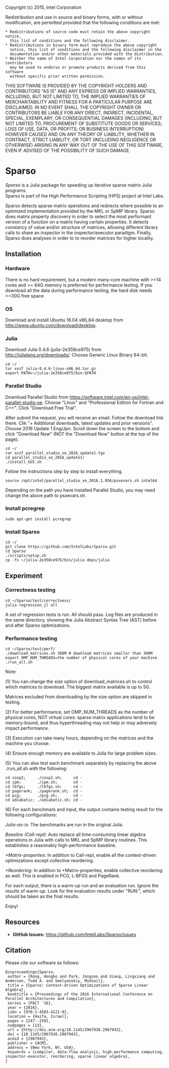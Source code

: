 Copyright (c) 2015, Intel Corporation

Redistribution and use in source and binary forms, with or without
modification, are permitted provided that the following conditions are met:

    * Redistributions of source code must retain the above copyright notice,
      this list of conditions and the following disclaimer.
    * Redistributions in binary form must reproduce the above copyright
      notice, this list of conditions and the following disclaimer in the
      documentation and/or other materials provided with the distribution.
    * Neither the name of Intel Corporation nor the names of its contributors
      may be used to endorse or promote products derived from this software
      without specific prior written permission.

THIS SOFTWARE IS PROVIDED BY THE COPYRIGHT HOLDERS AND CONTRIBUTORS "AS IS"
AND ANY EXPRESS OR IMPLIED WARRANTIES, INCLUDING, BUT NOT LIMITED TO, THE
IMPLIED WARRANTIES OF MERCHANTABILITY AND FITNESS FOR A PARTICULAR PURPOSE ARE
DISCLAIMED. IN NO EVENT SHALL THE COPYRIGHT OWNER OR CONTRIBUTORS BE LIABLE
FOR ANY DIRECT, INDIRECT, INCIDENTAL, SPECIAL, EXEMPLARY, OR CONSEQUENTIAL
DAMAGES (INCLUDING, BUT NOT LIMITED TO, PROCUREMENT OF SUBSTITUTE GOODS OR
SERVICES; LOSS OF USE, DATA, OR PROFITS; OR BUSINESS INTERRUPTION) HOWEVER
CAUSED AND ON ANY THEORY OF LIABILITY, WHETHER IN CONTRACT, STRICT LIABILITY,
OR TORT (INCLUDING NEGLIGENCE OR OTHERWISE) ARISING IN ANY WAY OUT OF THE USE
OF THIS SOFTWARE, EVEN IF ADVISED OF THE POSSIBILITY OF SUCH DAMAGE.

# Sparso
*Sparso* is a Julia package for speeding up iterative sparse matrix Julia programs.  
Sparso is part of the High Performance Scripting (HPS) project at Intel Labs.

Sparso detects sparse matrix operations and redirects where possible to an optimized 
implementation provided by the MKL or SpMP library.  Sparso does matrix property discovery in order to select the most performant version of a function on a matrix having certain properties.  It detects constancy of value
and/or structure of matrices, allowing different library calls to share an inspector
in the inspector/executor paradigm.  Finally, Sparso does analyses in order to 
 to reorder matrices for higher locality.

## Installation

### Hardware
There is no hard requirement, but a modern many-core machine with >=14 cores and >= 64G memory is preferred for performance testing. If you download all the data during performance testing, the hard disk needs >=30G free space.

### OS

Download and install Ubuntu 16.04 x86_64 desktop from http://www.ubuntu.com/download/desktop. 

### Julia 

Download Julia 0.4.6 (julia-2e358ce975) from http://julialang.org/downloads/. Choose Generic Linux Binary 64-bit.


    cd ~/
    tar xvzf julia-0.4.6-linux-x86_64.tar.gz
    export PATH=~/julia-2e358ce975/bin:$PATH

### Parallel Studio

Download Parallel Studio from https://software.intel.com/en-us/intel-parallel-studio-xe. Choose "Linux" and "Professional 
Edition for Fortran and C++". Click "Download Free Trial". 

After submit the request, you will receive an email. Follow the download link there. Clik "+ Additional downloads, latest updates and prior versions". Choose 2016 Update 1 Eng/Jpn. Scroll down the screen to the bottom and click "Download Now" (NOT the "Download Now" button at the top of the page).

	cd ~/
	tar xvzf parallel_studio_xe_2016_update1.tgz
 	cd parallel_studio_xe_2016_update1/
	./install_GUI.sh

Follow the instructions step by step to install everything.

	source /opt/intel/parallel_studio_xe_2016.1.056/psxevars.sh intel64

Depending on the path you have installed Parallel Studio, you may need change the above path to psxevars.sh.
	
### Install pcregrep

	sudo apt-get install pcregrep

### Install Sparso

	cd ~/
	git clone https://github.com/IntelLabs/Sparso.git
	cd Sparso
	./scripts/setup.sh
	cp -fs ~/julia-2e358ce975/bin/julia deps/julia
	
## Experiment

### Correctness testing
	
	cd ~/Sparso/test/correctness/
	julia regression.jl all

A set of regression tests is run. All should pass. Log files are produced in the same directory, showing the Julia Abstract 
Syntax Tree (AST) before and after Sparso optimizations.


### Performance testing
	
	cd ~/Sparso/test/perf/
	./download_matrices.sh 300M # download matrices smaller than 300M
	export OMP_NUM_THREADS=the number of physical cores of your machine
	./run_all.sh

Note:

(1) You can change the size option of 
download_matrices.sh to control which matrices to download. The biggest matrix available is up to 5G. 

Matrices excluded from downloading by the size option are skipped in testing.

(2) For better performance, set OMP_NUM_THREADS as the number of physical cores, NOT virtual cores: sparse matrix applications tend to be memory-bound, and thus hyperthreading may not help or may adversely impact performance.

(3) Execution can take many hours, depending on the matrices and the machine you choose. 

(4) Ensure enough memory are available to Julia for large problem sizes.

(5) You can also test each benchmark separately by replacing the above ./run_all.sh with the following:

	cd cosp2;     ./cosp2.sh;     cd -
	cd ipm;       ./ipm.sh;       cd -
	cd lbfgs;     ./lbfgs.sh;     cd -
	cd pagerank;  ./pagerank.sh;  cd -
	cd pcg;       ./pcg.sh;       cd -
	cd adiabatic; ./adiabatic.sh; cd - 

(6) For each benchmark and input, the output contains testing result for the following configurations:

*Julia-as-is*: The benchmarks are run in the original Julia.

*Baseline (Call-repl)*: Auto replace all time-consuming linear algebra operations in Julia with calls to MKL and SpMP library routines. This establishes a reasonably high-performance baseline.

*+Matrix-properties*: In addition to Call-repl, enable all the context-driven optimizations except collective reordering.

*+Reordering*: In addition to +Matrix-properties, enable collective reordering as well. This is enabled in PCG, L-BFGS and PageRank.

For each output, there is a warm-up run and an evaluation run. Ignore the results of warm-up. Look for the evaluation results under "RUN:", which should be taken as the final results.

Enjoy!

## Resources

- **GitHub Issues:** <https://github.com/IntelLabs/Sparso/issues>

## Citation

Please cite our software as follows:

	@inproceedings{Sparso,
	 author = {Rong, Hongbo and Park, Jongsoo and Xiang, Lingxiang and Anderson, Todd A. and Smelyanskiy, Mikhail},
	 title = {Sparso: Context-driven Optimizations of Sparse Linear Algebra},
	 booktitle = {Proceedings of the 2016 International Conference on Parallel Architectures and Compilation},
	 series = {PACT '16},
	 year = {2016},
	 isbn = {978-1-4503-4121-9},
	 location = {Haifa, Israel},
	 pages = {247--259},
	 numpages = {13},
	 url = {http://doi.acm.org/10.1145/2967938.2967943},
	 doi = {10.1145/2967938.2967943},
	 acmid = {2967943},
	 publisher = {ACM},
	 address = {New York, NY, USA},
	 keywords = {compiler, data-flow analysis, high-performance computing, inspector-executor, reordering, sparse linear algebra},
	} 

